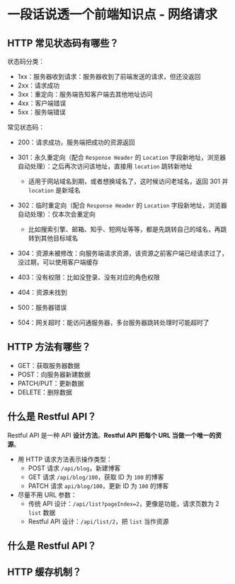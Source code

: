 # 一段话说透一个前端知识点 - 网络请求

## HTTP 常见状态码有哪些？

状态码分类：

* 1xx：服务器收到请求：服务器收到了前端发送的请求，但还没返回
* 2xx：请求成功
* 3xx：重定向：服务端告知客户端去其他地址访问
* 4xx：客户端错误
* 5xx：服务端错误

常见状态码：

* 200：请求成功，服务端把成功的资源返回

* 301：永久重定向（配合 `Response Header` 的 `Location` 字段新地址，浏览器自动处理）：之后再次访问该地址，直接用 `location` 跳转新地址
  * 适用于网站域名到期，或者想换域名了，这时候访问老域名，返回 301 并 `location` 是新域名
* 302：临时重定向（配合 `Response Header` 的 `Location` 字段新地址，浏览器自动处理）：仅本次会重定向
  * 比如搜索引擎、邮箱、知乎、短网址等等，都是先跳转自己的域名，再跳转到其他目标域名
* 304：资源未被修改：向服务端请求资源，该资源之前客户端已经请求过了，没过期，可以使用客户端缓存

* 403：没有权限：比如没登录、没有对应的角色权限
* 404：资源未找到

* 500：服务器错误
* 504：网关超时：能访问通服务器，多台服务器跳转处理时可能超时了

## HTTP 方法有哪些？

* GET：获取服务器数据
* POST：向服务器新建数据
* PATCH/PUT：更新数据
* DELETE：删除数据

## 什么是 Restful API？

Restful API 是一种 API **设计方法**。**Restful API 把每个 URL 当做一个唯一的资源**。

* 用 HTTP 请求方法表示操作类型：
  * POST 请求 `/api/blog`，新建博客
  * GET 请求 `/api/blog/100`，获取 ID 为 `100` 的博客
  * PATCH 请求 `api/blog/100`，更新 ID 为 `100` 的博客
* 尽量不用 URL 参数：
  * 传统 API 设计：`/api/list?pageIndex=2`，更像是功能，请求页数为 2 `list` 数据
  * Restful API 设计：`/api/list/2`，把 `list` 当作资源

## 什么是 Restful API？

## HTTP 缓存机制？
